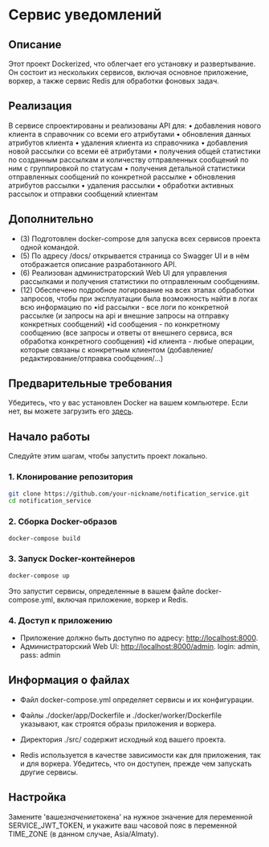 # Сервис уведомлений

## Описание

Этот проект Dockerized, что облегчает его установку и развертывание. Он состоит из нескольких сервисов, включая основное приложение, воркер, а также сервис Redis для обработки фоновых задач.

## Реализация

В сервисе спроектированы и реализованы API для:
• добавления нового клиента в справочник со всеми его атрибутами
• обновления данных атрибутов клиента
• удаления клиента из справочника
• добавления новой рассылки со всеми её атрибутами
• получения общей статистики по созданным рассылкам и количеству отправленных сообщений по ним с группировкой по статусам
• получения детальной статистики отправленных сообщений по конкретной рассылке
• обновления атрибутов рассылки
• удаления рассылки
• обработки активных рассылок и отправки сообщений клиентам

## Дополнительно

- (3) Подготовлен docker-compose для запуска всех сервисов проекта одной командой.
- (5) По адресу /docs/ открывается страница со Swagger UI и в нём отображается описание разработанного API.
- (6) Реализован администраторский Web UI для управления рассылками и получения статистики по отправленным сообщениям.
- (12) Обеспечено подробное логирование на всех этапах обработки запросов, чтобы при эксплуатации была возможность найти в логах всю информацию по
  •id рассылки - все логи по конкретной рассылке (и запросы на api и внешние запросы на отправку конкретных сообщений)
  •id сообщения - по конкретному сообщению (все запросы и ответы от внешнего сервиса, вся обработка конкретного сообщения)
  •id клиента - любые операции, которые связаны с конкретным клиентом (добавление/редактирование/отправка сообщения/…)

## Предварительные требования

Убедитесь, что у вас установлен Docker на вашем компьютере. Если нет, вы можете загрузить его [здесь](https://www.docker.com/get-started).

## Начало работы

Следуйте этим шагам, чтобы запустить проект локально.

### 1. Клонирование репозитория

```bash
git clone https://github.com/your-nickname/notification_service.git
cd notification_service
```

### 2. Сборка Docker-образов

```bash
docker-compose build
```

### 3. Запуск Docker-контейнеров

```bash
docker-compose up
```

Это запустит сервисы, определенные в вашем файле docker-compose.yml, включая приложение, воркер и Redis.

### 4. Доступ к приложению

- Приложение должно быть доступно по адресу: [http://localhost:8000](http://localhost:8000).
- Администраторский Web UI: [http://localhost:8000/admin](http://localhost:8000/admin). login: admin, pass: admin

## Информация о файлах

- Файл docker-compose.yml определяет сервисы и их конфигурации.

- Файлы ./docker/app/Dockerfile и ./docker/worker/Dockerfile указывают, как строятся образы приложения и воркера.

- Директория ./src/ содержит исходный код вашего проекта.

- Redis используется в качестве зависимости как для приложения, так и для воркера. Убедитесь, что он доступен, прежде чем запускать другие сервисы.

## Настройка

Замените 'ваше*значение*токена' на нужное значение для переменной SERVICE_JWT_TOKEN, и укажите ваш часовой пояс в переменной TIME_ZONE (в данном случае, Asia/Almaty).
